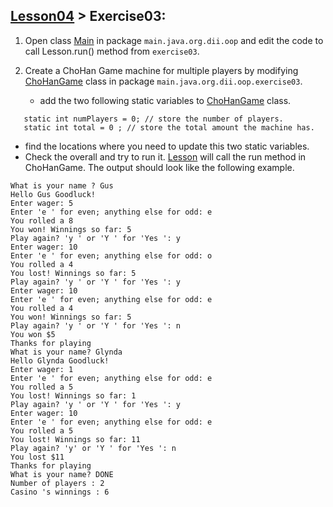 ## [Lesson04](../readme.md) > Exercise03:

1. Open class [Main](../src/main/java/org/dii/oop/Main.java) in package `main.java.org.dii.oop` and edit the code to call Lesson.run() method from `exercise03`.
  
2. Create a ChoHan Game machine for multiple players by modifying [ChoHanGame](../src/main/java/org/dii/oop/exercise03/ChoHanGame.java) class in package `main.java.org.dii.oop.exercise03`.
   * add the two following static variables to [ChoHanGame](../src/main/java/org/dii/oop/exercise03/ChoHanGame.java) class. 


```
   static int numPlayers = 0; // store the number of players.
   static int total = 0 ; // store the total amount the machine has.
```

   * find the locations where you need to update this two static variables.
   * Check the overall and try to run it. [Lesson](../src/main/java/org/dii/oop/exercise03/Lesson.java) will call the run method in ChoHanGame.
The output should look like the following example.

```
What is your name ? Gus
Hello Gus Goodluck!
Enter wager: 5
Enter 'e ' for even; anything else for odd: e
You rolled a 8
You won! Winnings so far: 5
Play again? 'y ' or 'Y ' for 'Yes ': y
Enter wager: 10
Enter 'e ' for even; anything else for odd: o
You rolled a 4
You lost! Winnings so far: 5
Play again? 'y ' or 'Y ' for 'Yes ': y
Enter wager: 10
Enter 'e ' for even; anything else for odd: e
You rolled a 4
You won! Winnings so far: 5
Play again? 'y ' or 'Y ' for 'Yes ': n
You won $5
Thanks for playing
What is your name? Glynda
Hello Glynda Goodluck!
Enter wager: 1
Enter 'e ' for even; anything else for odd: e
You rolled a 5
You lost! Winnings so far: 1
Play again? 'y ' or 'Y ' for 'Yes ': y
Enter wager: 10
Enter 'e ' for even; anything else for odd: e
You rolled a 5
You lost! Winnings so far: 11
Play again? 'y' or 'Y ' for 'Yes ': n
You lost $11
Thanks for playing
What is your name? DONE
Number of players : 2
Casino 's winnings : 6
```
